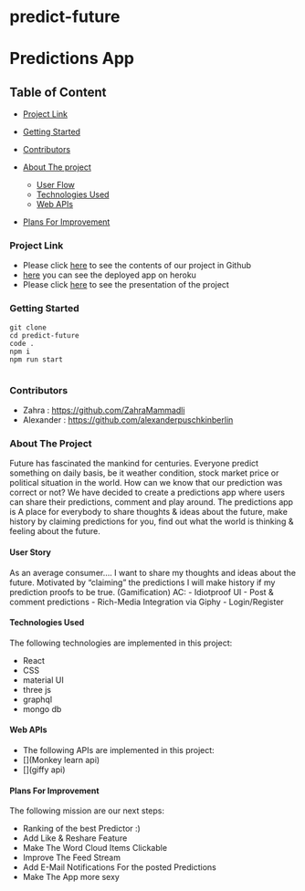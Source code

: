 # predict-future


<h1>Predictions App</h1>

<h2>Table of Content</h2>

- [Project Link](#project-link)
- [Getting Started](#getting-started)
- [Contributors](#contributors)
- [About The project](#about-the-project)

  - [User Flow](#user-flows)
  - [Technologies Used](#technologies-used)
  - [Web APIs](#web-apis) 

- [Plans For Improvement](#plansforimprovement)


### Project Link

- Please click [here](https://github.com/ZahraMammadli/predict-future/tree/dev) to see the contents of our project in Github
- [here](https://peaceful-beyond-13136.herokuapp.com/) you can see the deployed app on heroku
- Please click [here](https://docs.google.com/presentation/d/1IUPHNgaCSpt3bIx9TFbYajYXuEmHKIXHKrTpAICOU-I/edit#slide=id.p) to see the presentation of the project

### Getting Started

```
git clone
cd predict-future
code . 
npm i
npm run start


```

### Contributors

- Zahra : https://github.com/ZahraMammadli
- Alexander : https://github.com/alexanderpuschkinberlin 

### About The Project

<p>Future has fascinated the mankind for centuries. Everyone predict something on daily basis, be it weather condition, stock market price or political situation in the world. How can we know that our prediction was correct or not? We have decided to create a predictions app where users can share their predictions, comment and play around. The predictions app is A place for everybody to share thoughts & ideas about the future, make history by claiming 
predictions for you, find out what the world is  thinking & feeling about the future. </p>

#### User Story

<p>As an average consumer…. 
I want to share my thoughts and ideas about the future. Motivated by “claiming” the predictions I will make history if my prediction proofs to be true. (Gamification)
 AC: 
- Idiotproof UI
- Post & comment predictions
- Rich-Media Integration via Giphy
- Login/Register
</p>

#### Technologies Used

<p>The following technologies are implemented in this project:</p>

- React
- CSS
- material UI
- three js
- graphql 
- mongo db


#### Web APIs

- The following APIs are implemented in this project:
- [](Monkey learn api)
- [](giffy api)

 

#### Plans For Improvement

<p>The following mission are our next steps: </p>

- Ranking of the best Predictor :)
- Add Like & Reshare Feature
- Make The Word Cloud Items Clickable
- Improve The Feed Stream
- Add E-Mail Notifications For the posted Predictions
- Make The App more sexy 

